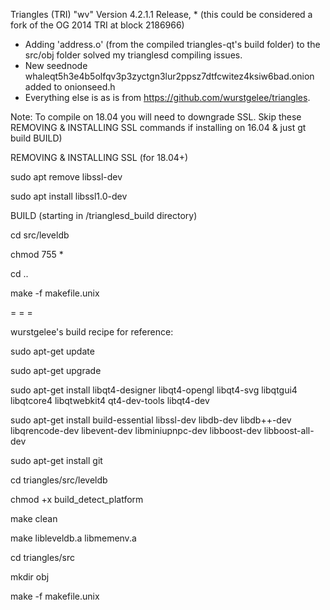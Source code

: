 Triangles (TRI) "wv" Version 4.2.1.1 Release, *
(this could be considered a fork of the OG 2014 TRI at block 2186966)
* Adding 'address.o' (from the compiled triangles-qt's build folder) to the src/obj folder solved my trianglesd compiling issues. 
* New seednode whaleqt5h3e4b5olfqv3p3zyctgn3lur2ppsz7dtfcwitez4ksiw6bad.onion added to onionseed.h 
* Everything else is as is from https://github.com/wurstgelee/triangles.

Note: To compile on 18.04 you will need to downgrade SSL. 
Skip these REMOVING & INSTALLING SSL commands if installing on 16.04 & just gt build BUILD)

REMOVING & INSTALLING SSL (for 18.04+)

sudo apt remove libssl-dev

sudo apt install libssl1.0-dev

BUILD (starting in /trianglesd_build directory)

cd src/leveldb

chmod 755 *

cd ..

make -f makefile.unix

= = = 

wurstgelee's build recipe for reference:

sudo apt-get update

sudo apt-get upgrade           

sudo apt-get install libqt4-designer libqt4-opengl libqt4-svg libqtgui4 libqtcore4 libqtwebkit4 qt4-dev-tools libqt4-dev

sudo apt-get install build-essential libssl-dev libdb-dev libdb++-dev libqrencode-dev  libevent-dev libminiupnpc-dev libboost-dev libboost-all-dev

sudo apt-get install git

cd triangles/src/leveldb

chmod +x build_detect_platform

make clean

make libleveldb.a libmemenv.a

cd triangles/src

mkdir obj

make -f makefile.unix



